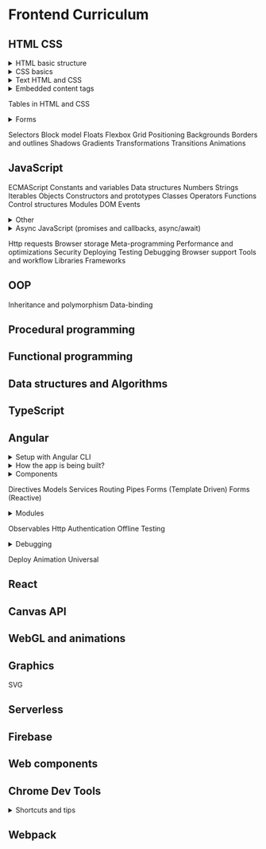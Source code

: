 # Frontend Curriculum

## HTML CSS

<details>
<summary>HTML basic structure</summary>

```HTML
<!doctype html>
<head>
  <meta charset="utf-8">
  <meta name="viewport" content="width=device-width, initial-scale=1">
  <!-- optional: start -->
  <meta name="keywords" content="...">
  <meta name="description" content="...">
  <!-- optional: end -->
  <title>Title</title>
  <link href="#" rel="stylesheet">
</head>
<body>
</body>
```

</details>

<details>
<summary>CSS basics</summary>

- `max-width` counts of parent
- `em` depends on element's font-size

</details>

<details>
<summary>Text HTML and CSS</summary>

```HTML
<!-- bool for changing the order -->
<ol start></ol>
<ol reversed></ol>

<!-- cite the address -->
<q cite="https://..."></q>

<!-- ISO for computers, text for humans -->
<ins datetime="ISO string format">Today</ins> 
<del datetime="ISO string format">Today</del> 
<time datetime="ISO string format">Today</time> 
```

</details>

<details>
<summary>Embedded content tags</summary>

```HTML
<figure>
  <figcaption>1st or last in parent</figcaption>
</figure>
```

```HTML
<!-- preload metadata - служебная дата (length, 1 slide) -->
<!-- preload auto - whole video -->
<!-- poster - img when not yet loaded -->
<video 
  width="500" height="300"
  src="#"
  controls
  autoplay
  poster="#"
  preload="none/metadata/auto"
>
  <!-- diff available, first loads first which could be played -->
  <!-- type can also contain codec, browser could do it, but not always the right way -->
  <source src="video.mp4" type="video/mp4"></source>
  <source src="#" type="MPEG-4/H.264"></source>
  <source src="#" type="OGG/Theora"></source>
  <source src="#" type="WebM"></source>
</video>
```

```HTML
<!-- almost like video -->
<audio controls preload="" src="#" autoplay>
  <source src="#" type="MP3"></source>
  <source src="#" type="OGG"></source>
</audio>
```

</details>

Tables in HTML and CSS

<details>
<summary>Forms</summary>

- `autofocus` only one attribute for the whole page
- `pattern` regexp, if incorrect - validation error
- `readonly` can't change but can select and copy, <b>posts to the server</b>
- `disabled` can't change, focus, select or copy, <b>doesn't post to the server</b>

```HTML
<!-- name will also get posted to server -->
<button type="submit" name="some-name"></button>

<!-- rows - strings -->
<!-- cols - symbols -->
<textarea rows="10" cols="100"></textarea>

<!-- allow/block browser autocomplete option -->
<input autocomplete="on">
<input autocomplete="off">

<!-- data lists with inputs (like select on type) -->
<!-- connected viw list of input and id of datalist -->
<!-- if inputs type != text, shows only correct items -->
<input type="text" list="browsers" name="browsers">
<datalist id="browsers">
  <option>Google Chrome</option>
  <option>Mozilla Firefox</option>
  <option>Edge</option>
  <option>Opera</option>
</datalist>

<!-- value accessible from js vie element.value -->
<output name="some-name">{default}</output>

<!-- disabled for all the fields inside -->
<fieldset disabled>
  <!-- first child -->
  <legend>Title</legend>
</fieldset>

<!-- multiple - ctrl/cmd to choose with -->
<!-- multiple + size to change height -->
<select multiple size="10">
  <!-- selected to choose value, could be several -->
  <!-- value ? value : text content goes to server -->
  <option selected>Option 1</option>
  <option selected value="option2">Option 2</option>
  <option>Option 3</option>
  <!-- could have group children -->
  <!-- could be used with multiple select -->
  <optgroup label="Group 1">
    <option selected>Option in a group 1</option>
    <option>Option in a group 2</option>
  </optgroup>
</select>
```

</details>

Selectors
Block model
Floats
Flexbox
Grid
Positioning
Backgrounds
Borders and outlines
Shadows
Gradients
Transformations
Transitions
Animations

## JavaScript

ECMAScript
Constants and variables
Data structures
Numbers
Strings
Iterables
Objects
Constructors and prototypes
Classes
Operators
Functions
Control structures
Modules
DOM
Events

<details>
<summary>Other</summary>

- cycle is more optimal than a recursion (call stack overflow), any recursion could be rewritten into a cycle

</details>

<details>
<summary>Async JavaScript (promises and callbacks, async/await)</summary>

  - <details>
    <summary>Sync data loading</summary>

    ```JavaScript
    const getResponse = (url) => {
      const xhr = new XMLHttpRequest();
      xhr.open('GET', url, false);
      xhr.send();
      // we can do it like that, because it's a sync request
      // return will happen after we get the response
      return xhr.response;
    };
    const data = getResponse('https://data.com/users');
    ```

    </details>
  
  - Async ES5 (callbacks)
  - Async ES6 (promises) 

</details>

Http requests
Browser storage
Meta-programming
Performance and optimizations
Security
Deploying
Testing
Debugging
Browser support
Tools and workflow
Libraries
Frameworks

## OOP

Inheritance and polymorphism
Data-binding

## Procedural programming

## Functional programming

## Data structures and Algorithms

## TypeScript

## Angular

<details>
<summary>Setup with Angular CLI</summary>

- install node + npm
- install angular CLI
- global style files could be added to `angular.json`
```bash
# create a project
ng new <project-name>

# run the app
ng serve

# create a component
ng g c <component-name or path + name>

# create a directive
ng g d <directive-name>
```

</details>

<details>
<summary>How the app is being built?</summary>

- don't import with .ts extensions, webpack adds it
```TypeScript
// main.ts
import { enableProdMode } from '@angular/core';
import { platformBrowserDynamic } from '@angular/platform-browser-dynamic';

import { AppModule } from './app/app.module';
import { environment } from './environments/environment';

if (environment.production) {
  enableProdMode();
}

platformBrowserDynamic().bootstrapModule(AppModule)
  .catch(err => console.error(err));
```
```TypeScript
// app/app.module.ts
import { NgModule } from '@angular/core';
import { AppComponent } from './app.component';

@NgModule({
  // should be known components when Angular analyses index.html
  bootstrap: [AppComponent]
})
export class AppModule {}
```
```TypeScript
// app/app.component.ts
import { Component } from '@angular/core';

@Component({
  selector: 'app-root',
  templateUrl: '...'
})
export class AppComponent {}
```
```HTML
<!-- index.html -->
<!doctype html>
<html>
<head></head>
<body>
  <app-root></app-root>
</html>
```

</details>

<details>
<summary>Components</summary>

- `declarations: [NameComponent]` add to module
- `<app-name></app-name>` or `<p appDir></p>` or `<p class="class"></p>` add to view
- data-binding - communication between business logic and view
- updates dynamically at runtime
```TypeScript
// app/components/name/name.component.ts
import { Component } from '@angular/core';

@Component({
  // required, must be a unique string
  selector: 'app-name', // tag, mostly for components
  selector: '[appDir]', // attribute, mostly for directives
  selector: '.class', // can also use a class as a selector
  // required, only one of
  template: '<p>Some text</p>',
  templateUrl: './name.component.html',
  // optional, only one of
  styles: '',
  styleUrls: ['./name.component.css'] // scss / less also possible
})
export class NameComponent {
  title: string = 'Hello from name component!';
}
```
```HTML
<!-- app/components/name/name.component.html -->
<!-- string interpolation -->
<p>{{ title }}</p> <!-- Hello from name component! -->
```

</details>

Directives
Models
Services
Routing
Pipes
Forms (Template Driven)
Forms (Reactive)

<details>
<summary>Modules</summary>

- bundles different pieces into one package
- custom modules mostly for big projects
- gives Angular info on which features to use
```TypeScript
// app/app.module.ts
import { NgModule } from '@angular/core';

@NgModule({
  // components, directives, pipes
  declarations: [],
  // modules
  imports: [],
  // root needed on start component
  bootstrap: [],
  // services, interceptors
  providers: []
})
export class AppModule {}
```

</details>

Observables
Http
Authentication
Offline
Testing

<details>
<summary>Debugging</summary>

- find an error in the console
- using sourcemaps and breakpoints in browser
  - `sources` => `webpack` => `.` => `src`
- using `debugger;`
- using chrome extension Augury (access from dev tools)

</details>

Deploy
Animation
Universal

## React

## Canvas API

## WebGL and animations

## Graphics

SVG

## Serverless

## Firebase

## Web components

## Chrome Dev Tools

<details>
<summary>Shortcuts and tips</summary>

- Shortcuts (menu => shortcuts)
  - `ctrl + F` search (by any word)
  - `ctrl + shift + F` search across all sources
  - `tab` `tab + shift` step forward / back when adding changes
  - `H` hide chosen element of the html (adds `visibility: hidden;`)
  - `F2` to be able to edit html
  - `+` in styles will create a selector for the element
  - `shift + click` on color will change it's output
- `document.body.contentEditable = true;`
- can change sizes in the block with metrics
- in the device emulation can pick pixel density
- settings => coverage lets to see all the rules, which are not applied to the page

</details>

## Webpack
